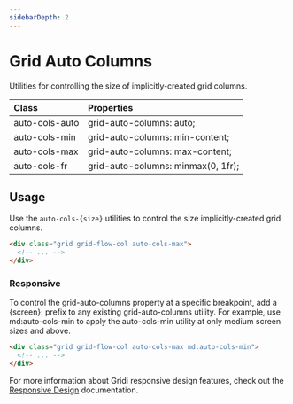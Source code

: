 ```yaml
---
sidebarDepth: 2
---
```


# Grid Auto Columns

Utilities for controlling the size of implicitly-created grid columns.

| Class          | Properties                         |
| :------------- | :--------------------------------- |
| auto-cols-auto | 	grid-auto-columns: auto;          |
| auto-cols-min  | grid-auto-columns: min-content;    |
| auto-cols-max  | grid-auto-columns: max-content;    |
| auto-cols-fr   | grid-auto-columns: minmax(0, 1fr); |

## Usage

Use the `auto-cols-{size}` utilities to control the size implicitly-created grid columns.

```html
<div class="grid grid-flow-col auto-cols-max">
  <!-- ... -->
</div>
```

### Responsive

To control the grid-auto-columns property at a specific breakpoint, add a {screen}: prefix to any existing grid-auto-columns utility. For example, use md:auto-cols-min to apply the auto-cols-min utility at only medium screen sizes and above.

```html
<div class="grid grid-flow-col auto-cols-max md:auto-cols-min">
  <!-- ... -->
</div>
```

For more information about Gridi responsive design features, check out the <a href="/gridi/guide/responsive-design.html">Responsive Design</a> documentation.
